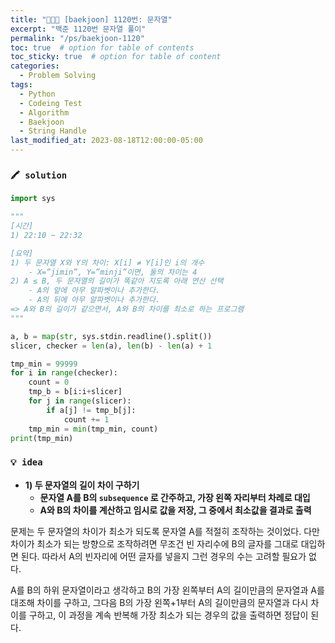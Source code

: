 ```yaml
---
title: "👩‍💻🔠 [baekjoon] 1120번: 문자열"
excerpt: "백준 1120번 문자열 풀이"
permalink: "/ps/baekjoon-1120"
toc: true  # option for table of contents
toc_sticky: true  # option for table of content
categories:
  - Problem Solving
tags:
  - Python
  - Codeing Test
  - Algorithm
  - Baekjoon
  - String Handle
last_modified_at: 2023-08-18T12:00:00-05:00
---
```


### `🖍️ solution`

```python
import sys

"""
[시간]
1) 22:10 ~ 22:32

[요약]
1) 두 문자열 X와 Y의 차이: X[i] ≠ Y[i]인 i의 개수
    - X=”jimin”, Y=”minji”이면, 둘의 차이는 4
2) A ≤ B, 두 문자열의 길이가 똑같아 지도록 아래 연산 선택
    - A의 앞에 아무 알파벳이나 추가한다.
    - A의 뒤에 아무 알파벳이나 추가한다.
=> A와 B의 길이가 같으면서, A와 B의 차이를 최소로 하는 프로그램
"""

a, b = map(str, sys.stdin.readline().split())
slicer, checker = len(a), len(b) - len(a) + 1

tmp_min = 99999
for i in range(checker):
    count = 0
    tmp_b = b[i:i+slicer]
    for j in range(slicer):
        if a[j] != tmp_b[j]:
            count += 1
    tmp_min = min(tmp_min, count)
print(tmp_min)
```

### `💡 idea`

- **1) 두 문자열의 길이 차이 구하기**
    - **문자열 A를 B의 `subsequence` 로 간주하고, 가장 왼쪽 자리부터 차례로 대입**
    - **A와 B의 차이를 계산하고 임시로 값을 저장, 그 중에서 최소값을 결과로 출력**

문제는 두 문자열의 차이가 최소가 되도록 문자열 A를 적절히 조작하는 것이었다. 다만 차이가 최소가 되는 방향으로 조작하려면 무조건 빈 자리수에 B의 글자를 그대로 대입하면 된다. 따라서 A의 빈자리에 어떤 글자를 넣을지 그런 경우의 수는 고려할 필요가 없다.

A를 B의 하위 문자열이라고 생각하고 B의 가장 왼쪽부터 A의 길이만큼의 문자열과 A를 대조해 차이를 구하고, 그다음 B의 가장 왼쪽+1부터 A의 길이만큼의 문자열과 다시 차이를 구하고, 이 과정을 계속 반복해 가장 최소가 되는 경우의 값을 출력하면 정답이 된다.